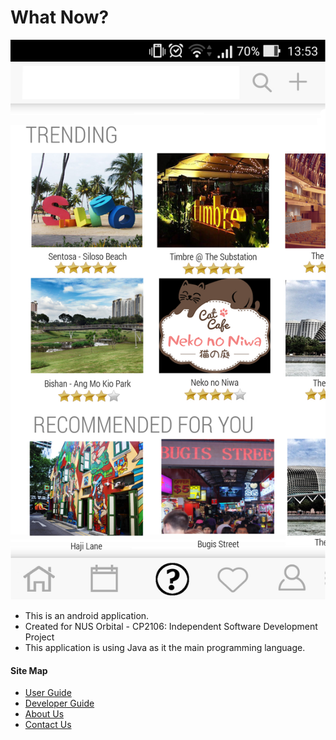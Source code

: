 # What Now?

<img src="Images/homepage.jpg" width="600"><br>

* This is an android application.
* Created for NUS Orbital - CP2106: Independent Software Development Project
* This application is using Java as it the main programming language.

#### Site Map
* [User Guide](docs/UserGuide.md)
* [Developer Guide](docs/DeveloperGuide.md)
* [About Us](docs/AboutUs.md)
* [Contact Us](docs/ContactUs.md)
